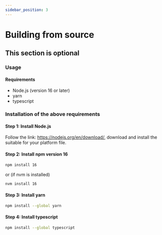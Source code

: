 ```yaml
---
sidebar_position: 3
---
```


# Building from source

## This section is optional


### Usage

#### Requirements

* Node.js (version 16 or later)
* yarn
* typescript


### Installation of the above requirements

#### Step 1: Install Node.js 
Follow the link: https://nodejs.org/en/download/, download and install the suitable for your platform file.

#### Step 2: Install npm version 16 
``` bash
npm install 16
```
or (if nvm is installed)

```bash
nvm install 16
```

#### Step 3: Install yarn
```bash
npm install --global yarn
```

#### Step 4: Install typescript
```bash
npm install --global typescript
```


